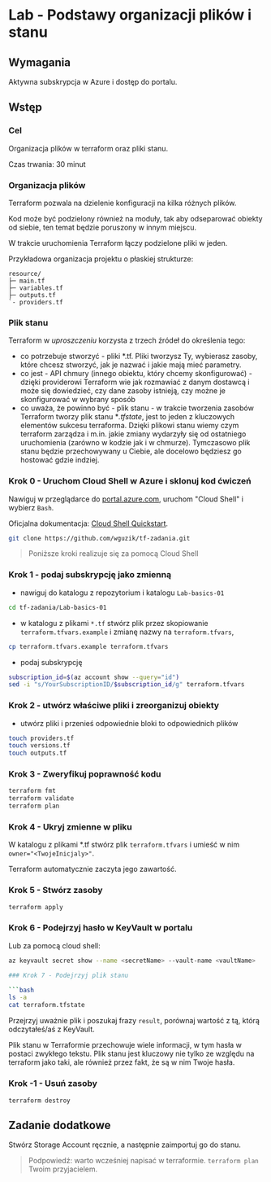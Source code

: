 # Lab - Podstawy organizacji plików i stanu

## Wymagania

Aktywna subskrypcja w Azure i dostęp do portalu.

## Wstęp

### Cel

Organizacja plików w terraform oraz pliki stanu.

Czas trwania: 30 minut

### Organizacja plików

Terraform pozwala na dzielenie konfiguracji na kilka różnych plików. 

Kod może być podzielony również na moduły, tak aby odseparować obiekty od siebie, ten temat będzie poruszony w innym miejscu.

W trakcie uruchomienia Terraform łączy podzielone pliki w jeden.

Przykładowa organizacja projektu o płaskiej strukturze:

```
resource/
├─ main.tf
├─ variables.tf
├─ outputs.tf
`- providers.tf

```

### Plik stanu

Terraform w *uproszczeniu* korzysta z trzech źródeł do określenia tego:
- co potrzebuje stworzyć - pliki *.tf. Pliki tworzysz Ty, wybierasz zasoby, które chcesz stworzyć, jak je nazwać i jakie mają mieć parametry.
- co jest - API chmury (innego obiektu, który chcemy skonfigurować) - dzięki providerowi Terraform wie jak rozmawiać z danym dostawcą i może się dowiedzieć, czy dane zasoby istnieją, czy możne je skonfigurować w wybrany sposób
- co uważa, że powinno być - plik stanu - w trakcie tworzenia zasobów Terraform tworzy plik stanu **.tfstate*, jest to jeden z kluczowych elementów sukcesu terraforma. Dzięki plikowi stanu wiemy czym terraform zarządza i m.in. jakie zmiany wydarzyły się od ostatniego uruchomienia (zarówno w kodzie jak i w chmurze). Tymczasowo plik stanu będzie przechowywany u Ciebie, ale docelowo będziesz go hostować gdzie indziej.


### Krok 0 - Uruchom Cloud Shell w Azure i sklonuj kod ćwiczeń

Nawiguj w przeglądarce do [portal.azure.com](https://portal.azure.com), uruchom "Cloud Shell" i wybierz `Bash`.

Oficjalna dokumentacja: [Cloud Shell Quickstart](https://github.com/MicrosoftDocs/azure-docs/blob/main/articles/cloud-shell/quickstart.md).

```bash
git clone https://github.com/wguzik/tf-zadania.git
```

> Poniższe kroki realizuje się za pomocą Cloud Shell

### Krok 1 - podaj subskrypcję jako zmienną

- nawiguj do katalogu z repozytorium i katalogu `Lab-basics-01`

```bash
cd tf-zadania/Lab-basics-01
```

- w katalogu z plikami `*.tf` stwórz plik przez skopiowanie `terraform.tfvars.example` i zmianę nazwy na `terraform.tfvars`,

```bash
cp terraform.tfvars.example terraform.tfvars
```

- podaj subskrypcję

```bash
subscription_id=$(az account show --query="id")
sed -i "s/YourSubscriptionID/$subscription_id/g" terraform.tfvars
```

### Krok 2 - utwórz właściwe pliki i zreorganizuj obiekty

- utwórz pliki i przenieś odpowiednie bloki to odpowiednich plików
```bash
touch providers.tf
touch versions.tf
touch outputs.tf
```

### Krok 3 - Zweryfikuj poprawność kodu

```bash
terraform fmt
terraform validate
terraform plan
```

### Krok 4 - Ukryj zmienne w pliku

W katalogu z plikami *.tf stwórz plik `terraform.tfvars` i umieść w nim `owner="<TwojeInicjaly>"`.

Terraform automatycznie zaczyta jego zawartość.


### Krok 5 - Stwórz zasoby

```bash
terraform apply
```

### Krok 6 - Podejrzyj hasło w KeyVault w portalu

Lub za pomocą cloud shell:

```bash
az keyvault secret show --name <secretName> --vault-name <vaultName>

### Krok 7 - Podejrzyj plik stanu

```bash
ls -a
cat terraform.tfstate
```

Przejrzyj uważnie plik i poszukaj frazy `result`, porównaj wartość z tą, którą odczytałeś/aś z KeyVault.

Plik stanu w Terraformie przechowuje wiele informacji, w tym hasła w postaci zwykłego tekstu. Plik stanu jest kluczowy nie tylko ze względu na terraform jako taki, ale również przez fakt, że są w nim Twoje hasła.

### Krok -1 - Usuń zasoby

```
terraform destroy
```

## Zadanie dodatkowe

Stwórz Storage Account ręcznie, a następnie zaimportuj go do stanu.
> Podpowiedź: warto wcześniej napisać w terraformie. `terraform plan` Twoim przyjacielem.